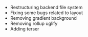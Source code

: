 - Restructuring backend file system
- Fixing some bugs related to layout
- Removing gradient background
- Removing rollup uglify
- Adding terser